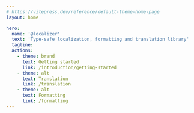 ```yaml
---
# https://vitepress.dev/reference/default-theme-home-page
layout: home

hero:
  name: '@localizer'
  text: 'Type-safe localization, formatting and translation library'
  tagline:
  actions:
    - theme: brand
      text: Getting started
      link: /introduction/getting-started
    - theme: alt
      text: Translation
      link: /translation
    - theme: alt
      text: Formatting
      link: /formatting
---
```


<!--@include: ./changelog.inc-->
